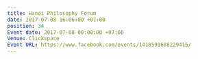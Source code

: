 ```yaml
---
title: Hanoi Philosophy Forum
date: 2017-07-08 16:06:00 +07:00
position: 34
Event date: 2017-07-08 00:00:00 +07:00
Venue: Clickspace
Event URL: https://www.facebook.com/events/1418591688229415/
---
```


